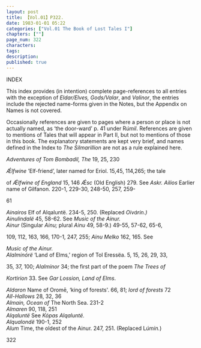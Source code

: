 ```yaml
---
layout: post
title: 【Vol.01】P322.
date: 1983-01-01 05:22
categories: ["Vol.01 The Book of Lost Tales I"]
chapters: [""]
page_num: 322
characters: 
tags: 
description: 
published: true
---
```


<p style="text-indent: 0;">
INDEX
</p>

This index provides (in intention) complete page-references to all entries with the exception of <I>Eldar/Elves, Gods/Valar</I>, and <I>Valinor</I>, the entries include the rejected name-forms given in the Notes, but the Appendix on Names is not covered.

Occasionally references are given to pages where a person or place is not actually named, as ‘the door-ward’ p. 41 under R<I>úmil</I>. References are given to mentions of Tales that will appear in Part II, but not to mentions of those in this book. The explanatory statements are kept very brief, and names defined in the Index to <I>The Silmarillion</I> are not as a rule explained here.

<I>Adventures of Tom Bombadil, The   </I> 19, 25, 230

<I>Ǽlfwine   </I> ’Elf-friend’, later named for Eriol. 15,45, 114,265; the tale

of <I>Ǽlfwine of England</I> 15, 146 <I>Ǽsc</I> (Old English) 279. See <I>Askr. Ailios</I> Earlier name of Gilfanon. 220-1, 229-30, 248-50, 257, 259-

61

<I>Ainairos   </I> Elf of Alqaluntë. 234-5, 250. (Replaced <I>Oivárin.)<BR>Ainulindalë</I> 45, 58-62. See <I>Music of the Ainur.<BR>Ainur  </I> (Singular <I>Ainu;</I> plural <I>Ainu</I> 49, 58-9.) 49-55, 57-62, 65-6,

109, 112, 163, 166, 170-1, 247, 255; <I>Ainu Melko</I> 162, 165. See

<I>Music of the Ainur.<BR>Alalminórë </I> ‘Land of Elms,’ region of Tol Eressëa. 5, 15, 26, 29, 33,

35, 37, 100; <I>Alalminor</I> 34; the first part of the poem <I>The Trees of</I>

<I>Kortirion</I> 33. See <I>Gar Lossion, Land of Elms</I>.

<I>Aldaron   </I> Name of Oromē, ‘king of forests'. 66, 81; <I>lord of forests</I> 72<BR><I>All-Hallows  </I> 28, 32, 36<BR><I>Almain, Ocean of  </I> The North Sea. 231-2<BR><I>Almaren  </I> 90, 118, 251<BR><I>Alqaluntë</I> See <I>Kópas Alqaluntë.<BR>Alqualondë </I> 190-1, 252<BR><I>Alum   </I> Time, the oldest of the Ainur. 247, 251. (Replaced L<I>úmin.</I>)

322

